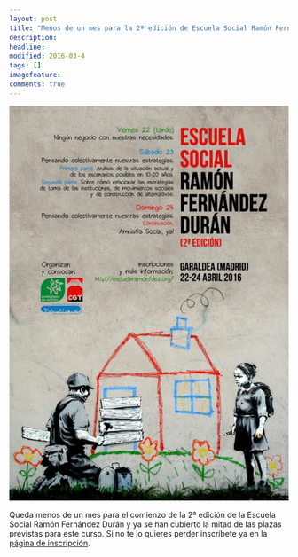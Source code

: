 ```yaml
---
layout: post
title: "Menos de un mes para la 2ª edición de Escuela Social Ramón Fernández Durán"
description: 
headline: 
modified: 2016-03-4
tags: []
imagefeature: 
comments: true
---
```


<img class="figure" src="/images/cartel_escuela_2016.jpg" alt="Cartel Escuela Social 2ª Edición"/>

Queda menos de un mes para el comienzo de la 2ª edición de la Escuela Social Ramón Fernández Durán y ya se han cubierto la mitad de las plazas previstas para este curso. Si no te lo quieres perder inscríbete ya en la [página de inscripción](http://escuelaramonfdez.org/inscripcion).


